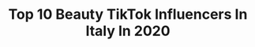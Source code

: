---
title: Top 10 Beauty TikTok Influencers In Italy In 2020
description: >-
  Find top beauty TikTok influencers in Italy in 2020. Most popular hashtags: #lipstick #hairstyle #quarantena #bounce.
platform: TikTok
profiles:
  - username: "martymassera_"
    fullname: >-
      Martina
    location: "Italy"
    followers: 3134
    engagement: 2497
    commentsToLikes: 0.040743
    id: ck8j9zchypu1z0j78b5c0dojr
    verified: false
    hashtags: "#mamma, #tiktoktaac, #handgesture, #superdonne"
  - username: "minijey"
    fullname: >-
      Jessica De Nicola 🌹
    location: "Italy"
    followers: 148572
    engagement: 2284
    commentsToLikes: 0.014418
    id: ck8vshug6dmpg0j78bxaq31ie
    verified: false
    hashtags: "#diybeauty, #estate, #onlyhuman, #bbcreamsolare"
  - username: "trustinvirgin"
    fullname: >-
      🌴 TrustinVirgin 🌴
    location: "Italy"
    followers: 67892
    engagement: 1444
    commentsToLikes: 0.031679
    id: ck8j4g1nj22640j78gadiv0jr
    verified: false
    hashtags: "#foto, #scherzo, #app, #ilverote"
  - username: "laurabodini__"
    fullname: >-
      laurabodini__
    location: "Italy"
    followers: 9783
    engagement: 601
    commentsToLikes: 0.029571
    id: ckaftrrae6kyo0i78ayr9o3ux
    verified: false
    hashtags: "#hacks, #asmrmakeup, #makeuptips, #mascherina"
  - username: "alexandragraziano"
    fullname: >-
      Alexalovej
    location: "Italy"
    followers: 3359
    engagement: 276
    commentsToLikes: 0.048001
    id: ck9r7e0d67rit0j78mk4r0wx5
    verified: false
    hashtags: "#cosmetics, #vestiti, #denim, #glamurosa"
  - username: "cocolavieenrose"
    fullname: >-
      Valeria Arizzi
    location: "Italy"
    followers: 4026
    engagement: 534
    commentsToLikes: 0.066720
    id: ck8vsi6p5dp000j78dilpl6bu
    verified: false
    hashtags: "#pose, #haircare, #bounce, #comments"
  - username: "cataldihealth"
    fullname: >-
      Cataldi Health 
    location: "Italy"
    followers: 57314
    engagement: 1719
    commentsToLikes: 0.009696
    id: ck8s5jvwzg8i50j785nktn2vv
    verified: false
    hashtags: "#cataldibeauty, #losangeles, #orange, #honey"
  - username: "monique_makeup_"
    fullname: >-
      Monica Montagna
    location: "Italy"
    followers: 5905
    engagement: 1072
    commentsToLikes: 0.022859
    id: cka676ojrju080i78tbw22bj5
    verified: false
    hashtags: "#forupage, #quarantenacheck, #funny, #exposingmyself"
  - username: "lovefashionstyle"
    fullname: >-
      Barbara Conte
    location: "Italy"
    followers: 10373
    engagement: 669
    commentsToLikes: 0.034455
    id: ck9c2iuuyp72g0j78v7obwqwd
    verified: false
    hashtags: "#fashion, #tiktoktrends, #over30, #makesomenoise"
  - username: "martapareccini"
    fullname: >-
      Marta Pareccini
    location: "Italy"
    followers: 8180
    engagement: 738
    commentsToLikes: 0.014427
    id: ck8vsi18kdnz70j788usd969d
    verified: false
    hashtags: "#dailyinspo, #facialmask, #makeupchallenge, #whatsinmybag"
---